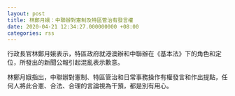 ```yaml
---
layout: post
title: 林鄭月娥：中聯辦對憲制及特區管治有發言權
date: 2020-04-21 12:34:27.000000000 +08:00
categories: rss
---
```


行政長官林鄭月娥表示，特區政府就港澳辦和中聯辦在《基本法》下的角色和定位，所發出的新聞公報引起混亂表示歉意。

林鄭月娥指出，中聯辦對憲制、特區管治和日常事務操作有權發言和作出提點，任何人將此合憲、合法、合理的言論視為干預，都是別有用心。
